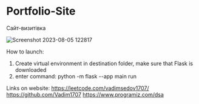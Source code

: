 # Portfolio-Site
Cайт-визитівка

![Screenshot 2023-08-05 122817](https://github.com/Vadim1707/Portfolio-Site/assets/43015952/535d6501-5161-40ef-b122-b11cb82ee39b)

How to launch:
1. Create virtual environment in destination folder, make sure that Flask is downloaded
2. enter command: python -m flask --app main run

Links on website:
https://leetcode.com/vadimsedov1707/
https://github.com/Vadim1707
https://www.programiz.com/dsa
